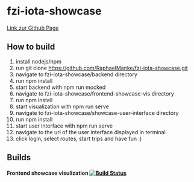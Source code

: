 # fzi-iota-showcase
[Link zur Github Page](https://raphaelmanke.github.io/fzi-iota-showcase/)

## How to build
1. install nodejs/npm
2. run git clone https://github.com/RaphaelManke/fzi-iota-showcase.git
3. navigate to fzi-iota-showcase/backend directory
4. run npm install
5. start backend with npm run mocked
6. navigate to fzi-iota-showcase/frontend-showcase-vis directory
7. run npm install
8. start visualization with npm run serve
9. navigate to fzi-iota-showcase/showcase-user-interface directory
10. run npm install
11. start user interface with npm run serve
12. navigate to the url of the user interface displayed in terminal
13. click login, select routes, start trips and have fun :)

## Builds

#### Frontend showcase visulization [![Build Status](https://dev.azure.com/FZI-IOTA-showcase/IOTA-showcase/_apis/build/status/frontend-showcase-vis-build?branchName=master)](https://dev.azure.com/FZI-IOTA-showcase/IOTA-showcase/_build/latest?definitionId=1&branchName=master)